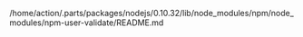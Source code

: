 /home/action/.parts/packages/nodejs/0.10.32/lib/node_modules/npm/node_modules/npm-user-validate/README.md